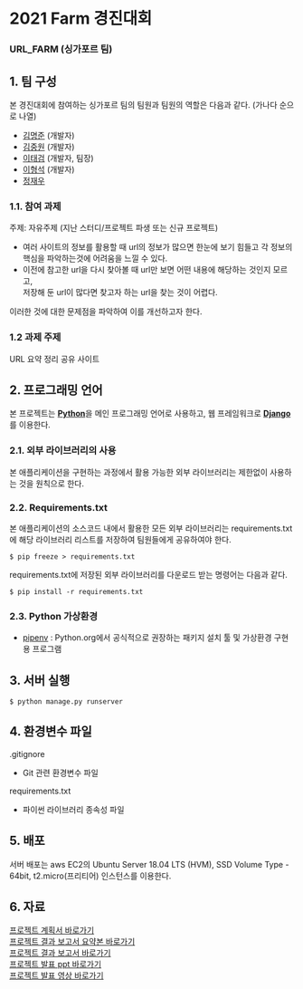 # 2021 Farm 경진대회
### URL_FARM (싱가포르 팀)


## 1. 팀 구성

본 경진대회에 참여하는 싱가포르 팀의 팀원과 팀원의 역할은 다음과 같다. (가나다 순으로 나열)

- [김명준](https://github.com/audwns227) (개발자)
- [김중원](https://github.com/jw0293) (개발자)
- [이태검](https://github.com/LeeTaeGeom) (개발자, 팀장)
- [이형석](https://github.com/lhs961021) (개발자)
- [정재우](개발자)

### 1.1. 참여 과제

주제: 자유주제 (지난 스터디/프로젝트 파생 또는 신규 프로젝트)<br>
- 여러 사이트의 정보를 활용할 때 url의 정보가 많으면 한눈에 보기 힘들고 각 정보의 핵심을 파악하는것에 어려움을 느낄 수 있다.<br>
- 이전에 참고한 url을 다시 찾아볼 때 url만 보면 어떤 내용에 해당하는 것인지 모르고,<br> 
저장해 둔 url이 많다면 찾고자 하는 url을 찾는 것이 어렵다.<br>

이러한 것에 대한 문제점을 파악하여 이를 개선하고자 한다. 

### 1.2 과제 주제

URL 요약 정리 공유 사이트

## 2. 프로그래밍 언어

본 프로젝트는
[**Python**](https://www.python.org)을 메인 프로그래밍 언어로 사용하고, 
웹 프레임워크로 [**Django**](https://www.djangoproject.com)를 이용한다.

### 2.1. 외부 라이브러리의 사용

본 애플리케이션을 구현하는 과정에서 활용 가능한 외부 라이브러리는 제한없이 사용하는 것을 원칙으로 한다.

### 2.2. Requirements.txt

본 애플리케이션의 소스코드 내에서 활용한 모든 외부 라이브러리는 requirements.txt에 해당 라이브러리 리스트를 저장하여 팀원들에게 공유하여야 한다.
```
$ pip freeze > requirements.txt
```
requirements.txt에 저장된 외부 라이브러리를 다운로드 받는 명령어는 다음과 같다.
```
$ pip install -r requirements.txt
```

### 2.3. Python 가상환경
- [pipenv](https://github.com/pypa/pipenv) :  Python.org에서 공식적으로 권장하는 패키지 설치 툴 및 가상환경 구현용 프로그램

## 3. 서버 실행
```
$ python manage.py runserver 
```
## 4. 환경변수 파일

.gitignore

- Git 관련 환경변수 파일

requirements.txt

- 파이썬 라이브러리 종속성 파일
## 5. 배포

서버 배포는 aws EC2의 Ubuntu Server 18.04 LTS (HVM), SSD Volume Type - 64bit, t2.micro(프리티어) 인스턴스를 이용한다. 

## 6. 자료
[프로젝트 계획서 바로가기](Farm경진대회_수행계획서_팀싱가포르.hwp) <br>
[프로젝트 결과 보고서 요약본 바로가기](2._Farm경진대회_결과보고서_요약본_팀싱가포르.hwp)  
[프로젝트 결과 보고서 바로가기](1._Farm경진대회_결과보고서_팀싱가포르.hwp)  
[프로젝트 발표 ppt 바로가기](URLfarm_발표ppt_팀싱가포르.pptx)  
[프로젝트 발표 영상 바로가기](URLfarm_발표영상_팀싱가포르.mp4)  

